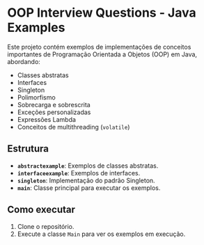 # OOP Interview Questions - Java Examples

Este projeto contém exemplos de implementações de conceitos importantes de Programação Orientada a Objetos (OOP) em Java, abordando:
- Classes abstratas
- Interfaces
- Singleton
- Polimorfismo
- Sobrecarga e sobrescrita
- Exceções personalizadas
- Expressões Lambda
- Conceitos de multithreading (`volatile`)

## Estrutura
- **`abstractexample`**: Exemplos de classes abstratas.
- **`interfaceexample`**: Exemplos de interfaces.
- **`singleton`**: Implementação do padrão Singleton.
- **`main`**: Classe principal para executar os exemplos.

## Como executar
1. Clone o repositório.
3. Execute a classe `Main` para ver os exemplos em execução.
